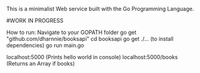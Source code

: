 This is a minimalist Web service built with the Go Programming Language.

#WORK IN PROGRESS

How to run: 
Navigate to your GOPATH folder
go get "github.com/dharnnie/booksapi"
cd booksapi
go get ./... (to install dependencies)
go run main.go

localhost:5000 (Prints hello world in console)
localhost:5000/books (Returns an Array if books)